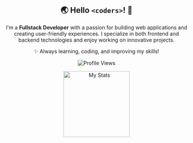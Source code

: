 <div align="center">

## 🌏 Hello `<coders>`! 👋

I'm a **Fullstack Developer** with a passion for building web applications and creating user-friendly experiences. I specialize in both frontend and backend technologies and enjoy working on innovative projects.

✨ Always learning, coding, and improving my skills!



![Profile Views](https://komarev.com/ghpvc/?username=hassohamid&color=ff69b4&style=for-the-badge)


<div style="display: flex; justify-content: center; align-items: center; gap: 10px; flex-wrap: wrap;">
  <img alt="My Stats" src="https://github-readme-stats.vercel.app/api?username=hassohamid&show_icons=true&theme=tokyonight&hide_title=false&hide=prs,issues&hide_rank=false" height="180"/>
</div>

